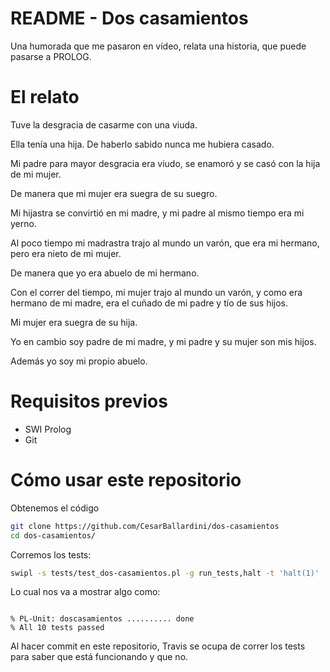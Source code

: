 # README - Dos casamientos

Una humorada que me pasaron en vídeo, relata una historia, que puede pasarse a PROLOG.


# El relato


Tuve la desgracia de casarme con una viuda.

Ella tenía una hija. De haberlo sabido nunca me hubiera casado.

Mi padre para mayor desgracia era viudo, se enamoró y se casó con la hija de mi mujer.

De manera que mi mujer era suegra de su suegro.

Mi hijastra se convirtió en mi madre, y mi padre al mismo tiempo era mi yerno.

Al poco tiempo mi madrastra trajo al mundo un varón, que era mi hermano, pero era nieto de mi mujer.

De manera que yo era abuelo de mi hermano.

Con el correr del tiempo, mi mujer trajo al mundo un varón, y como era hermano de mi madre, 
era el cuñado de mi padre y tío de sus hijos.

Mi mujer era suegra de su hija.

Yo en cambio soy padre de mi madre, y mi padre y su mujer son mis hijos.

Además yo soy mi propio abuelo.


# Requisitos previos

* SWI Prolog
* Git

# Cómo usar este repositorio

Obtenemos el código

```bash
git clone https://github.com/CesarBallardini/dos-casamientos
cd dos-casamientos/
```

Corremos los tests:

```bash
swipl -s tests/test_dos-casamientos.pl -g run_tests,halt -t 'halt(1)'
```

Lo cual nos va a mostrar algo como:

```text

% PL-Unit: doscasamientos .......... done
% All 10 tests passed

```

Al hacer commit en este repositorio, Travis se ocupa de correr los tests para saber que está funcionando y que no.



